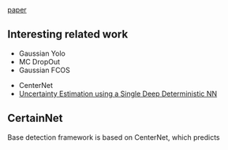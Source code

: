 [paper](https://arxiv.org/pdf/2110.01604.pdf)

## Interesting related work 

- Gaussian Yolo
- MC DropOut
- Gaussian FCOS
* CenterNet
* [Uncertainty Estimation using a Single Deep Deterministic NN](https://arxiv.org/pdf/2003.02037.pdf)

## CertainNet

Base detection framework is based on CenterNet, which predicts 